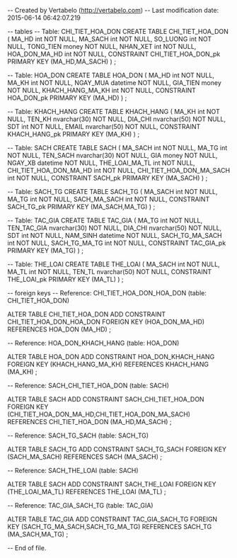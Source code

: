 -- Created by Vertabelo (http://vertabelo.com)
-- Last modification date: 2015-06-14 06:42:07.219




-- tables
-- Table: CHI_TIET_HOA_DON
CREATE TABLE CHI_TIET_HOA_DON (
    MA_HD int  NOT NULL,
    MA_SACH int  NOT NULL,
    SO_LUONG int  NOT NULL,
    TONG_TIEN money  NOT NULL,
    NHAN_XET int  NOT NULL,
    HOA_DON_MA_HD int  NOT NULL,
    CONSTRAINT CHI_TIET_HOA_DON_pk PRIMARY KEY (MA_HD,MA_SACH)
)
;





-- Table: HOA_DON
CREATE TABLE HOA_DON (
    MA_HD int  NOT NULL,
    MA_KH int  NOT NULL,
    NGAY_MUA datetime  NOT NULL,
    GIA_TIEN money  NOT NULL,
    KHACH_HANG_MA_KH int  NOT NULL,
    CONSTRAINT HOA_DON_pk PRIMARY KEY (MA_HD)
)
;





-- Table: KHACH_HANG
CREATE TABLE KHACH_HANG (
    MA_KH int  NOT NULL,
    TEN_KH nvarchar(30)  NOT NULL,
    DIA_CHI nvarchar(50)  NOT NULL,
    SDT int  NOT NULL,
    EMAIL nvarchar(50)  NOT NULL,
    CONSTRAINT KHACH_HANG_pk PRIMARY KEY (MA_KH)
)
;





-- Table: SACH
CREATE TABLE SACH (
    MA_SACH int  NOT NULL,
    MA_TG int  NOT NULL,
    TEN_SACH nvarchar(30)  NOT NULL,
    GIA money  NOT NULL,
    NGAY_XB datetime  NOT NULL,
    THE_LOAI_MA_TL int  NOT NULL,
    CHI_TIET_HOA_DON_MA_HD int  NOT NULL,
    CHI_TIET_HOA_DON_MA_SACH int  NOT NULL,
    CONSTRAINT SACH_pk PRIMARY KEY (MA_SACH)
)
;





-- Table: SACH_TG
CREATE TABLE SACH_TG (
    MA_SACH int  NOT NULL,
    MA_TG int  NOT NULL,
    SACH_MA_SACH int  NOT NULL,
    CONSTRAINT SACH_TG_pk PRIMARY KEY (MA_SACH,MA_TG)
)
;





-- Table: TAC_GIA
CREATE TABLE TAC_GIA (
    MA_TG int  NOT NULL,
    TEN_TAC_GIA nvarchar(30)  NOT NULL,
    DIA_CHI nvarchar(50)  NOT NULL,
    SDT int  NOT NULL,
    NAM_SINH datetime  NOT NULL,
    SACH_TG_MA_SACH int  NOT NULL,
    SACH_TG_MA_TG int  NOT NULL,
    CONSTRAINT TAC_GIA_pk PRIMARY KEY (MA_TG)
)
;





-- Table: THE_LOAI
CREATE TABLE THE_LOAI (
    MA_SACH int  NOT NULL,
    MA_TL int  NOT NULL,
    TEN_TL nvarchar(50)  NOT NULL,
    CONSTRAINT THE_LOAI_pk PRIMARY KEY (MA_TL)
)
;









-- foreign keys
-- Reference:  CHI_TIET_HOA_DON_HOA_DON (table: CHI_TIET_HOA_DON)


ALTER TABLE CHI_TIET_HOA_DON ADD CONSTRAINT CHI_TIET_HOA_DON_HOA_DON 
    FOREIGN KEY (HOA_DON_MA_HD)
    REFERENCES HOA_DON (MA_HD)
;

-- Reference:  HOA_DON_KHACH_HANG (table: HOA_DON)


ALTER TABLE HOA_DON ADD CONSTRAINT HOA_DON_KHACH_HANG 
    FOREIGN KEY (KHACH_HANG_MA_KH)
    REFERENCES KHACH_HANG (MA_KH)
;

-- Reference:  SACH_CHI_TIET_HOA_DON (table: SACH)


ALTER TABLE SACH ADD CONSTRAINT SACH_CHI_TIET_HOA_DON 
    FOREIGN KEY (CHI_TIET_HOA_DON_MA_HD,CHI_TIET_HOA_DON_MA_SACH)
    REFERENCES CHI_TIET_HOA_DON (MA_HD,MA_SACH)
;

-- Reference:  SACH_TG_SACH (table: SACH_TG)


ALTER TABLE SACH_TG ADD CONSTRAINT SACH_TG_SACH 
    FOREIGN KEY (SACH_MA_SACH)
    REFERENCES SACH (MA_SACH)
;

-- Reference:  SACH_THE_LOAI (table: SACH)


ALTER TABLE SACH ADD CONSTRAINT SACH_THE_LOAI 
    FOREIGN KEY (THE_LOAI_MA_TL)
    REFERENCES THE_LOAI (MA_TL)
;

-- Reference:  TAC_GIA_SACH_TG (table: TAC_GIA)


ALTER TABLE TAC_GIA ADD CONSTRAINT TAC_GIA_SACH_TG 
    FOREIGN KEY (SACH_TG_MA_SACH,SACH_TG_MA_TG)
    REFERENCES SACH_TG (MA_SACH,MA_TG)
;





-- End of file.

